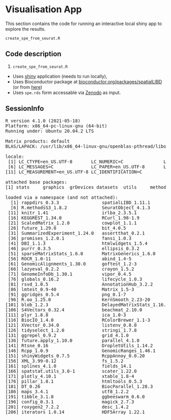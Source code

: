 # Visualisation App

This section contains the code for running an interactive local shiny app to explore the results.

`create_spe_from_seurat.R`


## Code description

1. `create_spe_from_seurat.R`
* Uses [shiny](https://shiny.rstudio.com/) application (needs to run locally),
* Uses Bioconductor package at
    [bioconductor.org/packages/spatialLIBD](http://bioconductor.org/packages/spatialLIBD)
    (or from [here](http://research.libd.org/spatialLIBD/))
* Uses `spe.rds` form accessable via [Zenodo][1] as input.
 
[1]:https://zenodo.org/record/8002261

## SessionInfo

<pre>R version 4.1.0 (2021-05-18)
Platform: x86_64-pc-linux-gnu (64-bit)
Running under: Ubuntu 20.04.2 LTS

Matrix products: default
BLAS/LAPACK: /usr/lib/x86_64-linux-gnu/openblas-pthread/libopenblasp-r0.3.8.so

locale:
 [1] LC_CTYPE=en_US.UTF-8       LC_NUMERIC=C               LC_TIME=en_US.UTF-8        LC_COLLATE=en_US.UTF-8     LC_MONETARY=en_US.UTF-8   
 [6] LC_MESSAGES=C              LC_PAPER=en_US.UTF-8       LC_NAME=C                  LC_ADDRESS=C               LC_TELEPHONE=C            
[11] LC_MEASUREMENT=en_US.UTF-8 LC_IDENTIFICATION=C       

attached base packages:
[1] stats     graphics  grDevices datasets  utils     methods   base     

loaded via a namespace (and not attached):
  [1] rappdirs_0.3.3                spatialLIBD_1.11.1            rtracklayer_1.54.0            scattermore_0.8               SpatialExperiment_1.4.0      
  [6] R.methodsS3_1.8.2             SeuratObject_4.1.3            tidyr_1.2.1                   ggplot2_3.4.0                 bit64_4.0.5                  
 [11] knitr_1.41                    irlba_2.3.5.1                 DelayedArray_0.20.0           R.utils_2.12.2                data.table_1.14.6            
 [16] KEGGREST_1.34.0               RCurl_1.98-1.9                doParallel_1.0.17             generics_0.1.3                BiocGenerics_0.40.0          
 [21] ScaledMatrix_1.2.0            cowplot_1.1.1                 usethis_2.1.6                 RSQLite_2.2.19                RANN_2.6.1                   
 [26] future_1.29.0                 bit_4.0.5                     spatstat.data_3.0-0           xml2_1.3.3                    httpuv_1.6.6                 
 [31] SummarizedExperiment_1.24.0   assertthat_0.2.1              viridis_0.6.2                 xfun_0.35                     jquerylib_0.1.4              
 [36] promises_1.2.0.1              fansi_1.0.3                   restfulr_0.0.15               dbplyr_2.2.1                  igraph_1.3.5                 
 [41] DBI_1.1.3                     htmlwidgets_1.5.4             spatstat.geom_3.0-3           stats4_4.1.0                  paletteer_1.5.0              
 [46] purrr_0.3.5                   ellipsis_0.3.2                benchmarkmeData_1.0.4         dplyr_1.0.10                  deldir_1.0-6                 
 [51] sparseMatrixStats_1.6.0       MatrixGenerics_1.6.0          vctrs_0.5.1                   SingleCellExperiment_1.16.0   Biobase_2.54.0               
 [56] ROCR_1.0-11                   abind_1.4-5                   cachem_1.0.6                  progressr_0.11.0              sctransform_0.3.5            
 [61] GenomicAlignments_1.30.0      goftest_1.2-3                 cluster_2.1.2                 ExperimentHub_2.2.1           dotCall64_1.0-2              
 [66] lazyeval_0.2.2                crayon_1.5.2                  spatstat.explore_3.0-5        edgeR_3.36.0                  pkgconfig_2.0.3              
 [71] GenomeInfoDb_1.30.1           vipor_0.4.5                   nlme_3.1-152                  pkgload_1.3.2                 rlang_1.0.6                  
 [76] globals_0.16.2                lifecycle_1.0.3               miniUI_0.1.1.1                filelock_1.0.2                BiocFileCache_2.2.1          
 [81] rsvd_1.0.5                    AnnotationHub_3.2.2           rprojroot_2.0.3               polyclip_1.10-4               matrixStats_0.63.0           
 [86] lmtest_0.9-40                 Matrix_1.5-3                  Rhdf5lib_1.16.0               zoo_1.8-11                    beeswarm_0.4.0               
 [91] ggridges_0.5.4                png_0.1-7                     viridisLite_0.4.1             rjson_0.2.21                  bitops_1.0-7                 
 [96] R.oo_1.25.0                   KernSmooth_2.23-20            spam_2.9-1                    rhdf5filters_1.6.0            Biostrings_2.62.0            
[101] blob_1.2.3                    DelayedMatrixStats_1.16.0     stringr_1.4.1                 parallelly_1.32.1             spatstat.random_3.0-1        
[106] S4Vectors_0.32.4              beachmat_2.10.0               scales_1.2.1                  memoise_2.0.1                 magrittr_2.0.3               
[111] plyr_1.8.8                    ica_1.0-3                     zlibbioc_1.40.0               compiler_4.1.0                dqrng_0.3.0                  
[116] BiocIO_1.4.0                  RColorBrewer_1.1-3            fitdistrplus_1.1-8            Rsamtools_2.10.0              cli_3.4.1                    
[121] XVector_0.34.0                listenv_0.8.0                 patchwork_1.1.2               pbapply_1.6-0                 MASS_7.3-54                  
[126] tidyselect_1.2.0              stringi_1.7.8                 yaml_2.3.6                    BiocSingular_1.10.0           locfit_1.5-9.6               
[131] ggrepel_0.9.2                 grid_4.1.0                    sass_0.4.4                    lobstr_1.1.2                  tools_4.1.0                  
[136] future.apply_1.10.0           parallel_4.1.0                rstudioapi_0.14               foreach_1.5.2                 gridExtra_2.3                
[141] Rtsne_0.16                    DropletUtils_1.14.2           digest_0.6.30                 BiocManager_1.30.19           shiny_1.7.3                  
[146] Rcpp_1.0.9                    GenomicRanges_1.46.1          scuttle_1.4.0                 BiocVersion_3.14.0            later_1.3.0                  
[151] shinyWidgets_0.7.5            RcppAnnoy_0.0.20              httr_1.4.4                    AnnotationDbi_1.56.2          colorspace_2.0-3             
[156] XML_3.99-0.12                 fs_1.5.2                      tensor_1.5                    reticulate_1.26               IRanges_2.28.0               
[161] splines_4.1.0                 fields_14.1                   statmod_1.4.37                uwot_0.1.14                   rematch2_2.1.2               
[166] spatstat.utils_3.0-1          scater_1.22.0                 sp_1.5-1                      renv_0.16.0                   sessioninfo_1.2.2            
[171] plotly_4.10.1                 xtable_1.8-4                  jsonlite_1.8.3                benchmarkme_1.0.8             R6_2.5.1                     
[176] pillar_1.8.1                  htmltools_0.5.3               mime_0.12                     glue_1.6.2                    fastmap_1.1.0                
[181] DT_0.26                       BiocParallel_1.28.3           BiocNeighbors_1.12.0          interactiveDisplayBase_1.32.0 codetools_0.2-18             
[186] maps_3.4.1                    utf8_1.2.2                    bslib_0.4.1                   lattice_0.20-44               spatstat.sparse_3.0-0        
[191] tibble_3.1.8                  ggbeeswarm_0.6.0              curl_4.3.3                    leiden_0.4.3                  attempt_0.3.1                
[196] config_0.3.1                  magick_2.7.3                  golem_0.3.5                   survival_3.2-11               limma_3.50.3                 
[201] roxygen2_7.2.2                desc_1.4.2                    munsell_0.5.0                 rhdf5_2.38.1                  GenomeInfoDbData_1.2.7       
[206] iterators_1.0.14              HDF5Array_1.22.1              reshape2_1.4.4                gtable_0.3.1                  Seurat_4.3.0                 
</pre>





